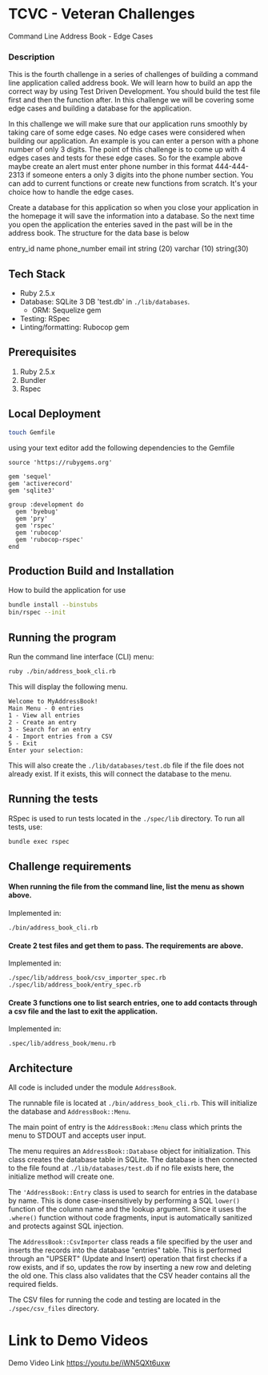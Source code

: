 # TCVC - Veteran Challenges
Command Line Address Book - Edge Cases

### Description

This is the fourth challenge in a series of challenges of building a command line application called address book. 
We will learn how to build an app the correct way by using Test Driven Development. You should build the test file first 
and then the function after. In this challenge we will be covering some edge cases and building a database for the application.

In this challenge we will make sure that our application runs smoothly by taking care of some edge cases. No edge cases were
considered when building our application. An example is you can enter a person with a phone number of only 3 digits. The point
of this challenge is to come up with 4 edges cases and tests for these edge cases. So for the example above maybe create an alert
must enter phone number in this format 444-444-2313 if someone enters a only 3 digits into the phone number section. You can add
to current functions or create new functions from scratch. It's your choice how to handle the edge cases.

Create a database for this application so when you close your application in the homepage it will save the information into a database.
So the next time you open the application the enteries saved in the past will be in the address book. The structure for the data base is below

entry_id         name             phone_number       email
int              string (20)      varchar (10)       string(30)

## Tech Stack
* Ruby 2.5.x
* Database: SQLite 3 DB 'test.db' in `./lib/databases`.
    * ORM: Sequelize gem
* Testing: RSpec
* Linting/formatting: Rubocop gem

## Prerequisites
1. Ruby 2.5.x
2. Bundler
3. Rspec

## Local Deployment
```bash
touch Gemfile
```
using your text editor add the following dependencies to the Gemfile

```
source 'https://rubygems.org'

gem 'sequel'
gem 'activerecord'
gem 'sqlite3'

group :development do
  gem 'byebug'
  gem 'pry'
  gem 'rspec'
  gem 'rubocop'
  gem 'rubocop-rspec'
end
```

## Production Build and Installation
How to build the application for use
```bash
bundle install --binstubs
bin/rspec --init
```

## Running the program
Run the command line interface (CLI) menu: 
```bash
ruby ./bin/address_book_cli.rb
```

This will display the following menu. 
```
Welcome to MyAddressBook!
Main Menu - 0 entries
1 - View all entries
2 - Create an entry
3 - Search for an entry
4 - Import entries from a CSV
5 - Exit
Enter your selection:
```
This will also create the `./lib/databases/test.db` file if the file does not already exist. 
If it exists, this will connect the database to the menu.

## Running the tests
RSpec is used to run tests located in the `./spec/lib` directory. To run all tests, use:

```bash
bundle exec rspec
```

## Challenge requirements
#### When running the file from the command line, list the menu as shown above.
Implemented in:

 `./bin/address_book_cli.rb`

#### Create 2 test files and get them to pass. The requirements are above.
Implemented in:

 `./spec/lib/address_book/csv_importer_spec.rb`
`./spec/lib/address_book/entry_spec.rb`

#### Create 3 functions one to list search entries, one to add contacts through a csv file and the last to exit the application.
Implemented in:

`.spec/lib/address_book/menu.rb`

## Architecture
All code is included under the module `AddressBook`.

The runnable file is located at `./bin/address_book_cli.rb`. This will initialize the database and `AddressBook::Menu`.

The main point of entry is the `AddressBook::Menu` class which prints the menu to STDOUT and accepts user input. 

The menu requires an `AddressBook::Database` object for initialization. This class creates the database table in SQLite.
The database is then connected to the file found at `./lib/databases/test.db` if no file exists here, the initialize method
will create one.
 
The `'AddressBook::Entry` class is used to search for entries in the database by name. This is done 
case-insensitively by performing a SQL `lower()` function of the column name and the lookup argument. Since it uses 
the `.where()` function without code fragments, input is automatically sanitized and protects against SQL injection.
 
The `AddressBook::CsvImporter` class reads a file specified by the user and inserts the records into the database 
"entries" table. This is performed through an "UPSERT" (Update and Insert) operation that first checks if a row 
exists, and if so,  updates the row by inserting a new row and deleting the old one. This class also validates that 
the CSV header  contains all the required fields.

The CSV files for running the code and testing are located in the `./spec/csv_files` directory.

# Link to Demo Videos
Demo Video Link
https://youtu.be/iWN5QXt6uxw
